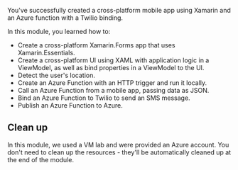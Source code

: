 You've successfully created a cross-platform mobile app using Xamarin and an Azure function with a Twilio binding.

In this module, you learned how to:

- Create a cross-platform Xamarin.Forms app that uses Xamarin.Essentials.
- Create a cross-platform UI using XAML with application logic in a ViewModel, as well as bind properties in a ViewModel to the UI.
- Detect the user's location.
- Create an Azure Function with an HTTP trigger and run it locally.
- Call an Azure Function from a mobile app, passing data as JSON.
- Bind an Azure Function to Twilio to send an SMS message.
- Publish an Azure Function to Azure.

## Clean up

In this module, we used a VM lab and were provided an Azure account. You don't need to clean up the resources - they'll be automatically cleaned up at the end of the module.
